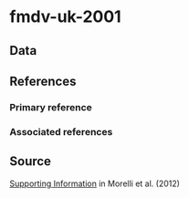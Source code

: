 # fmdv-uk-2001

## Data

## References

### Primary reference

### Associated references

## Source

[Supporting Information](http://journals.plos.org/ploscompbiol/article?id=10.1371/journal.pcbi.1002768#s5) in Morelli et al. (2012)
